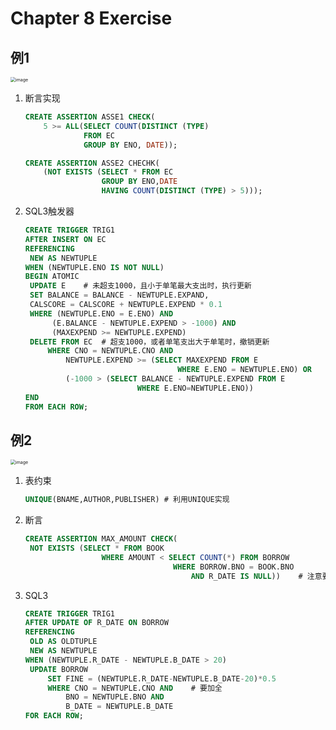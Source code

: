 # Chapter 8 Exercise

## 例1

<img src="https://api2.mubu.com/v3/document_image/4fa66af8-db33-4024-8810-1a6791c0c1d4-5285609.jpg" alt="image" style="zoom: 50%;" />

1. 断言实现

   ```sql
   CREATE ASSERTION ASSE1 CHECK(
       5 >= ALL(SELECT COUNT(DISTINCT (TYPE) 
                FROM EC
                GROUP BY ENO, DATE));
   
   CREATE ASSERTION ASSE2 CHECHK(
       (NOT EXISTS (SELECT * FROM EC
                    GROUP BY ENO,DATE
                    HAVING COUNT(DISTINCT (TYPE) > 5)));
   
   ```
   
2. SQL3触发器

   ```sql
   CREATE TRIGGER TRIG1
   AFTER INSERT ON EC
   REFERENCING
   	NEW AS NEWTUPLE
   WHEN (NEWTUPLE.ENO IS NOT NULL)
   BEGIN ATOMIC
   	UPDATE E	# 未超支1000，且小于单笔最大支出时，执行更新
   	SET BALANCE = BALANCE - NEWTUPLE.EXPAND,
   	CALSCORE = CALSCORE + NEWTUPLE.EXPEND * 0.1 
   	WHERE (NEWTUPLE.ENO = E.ENO) AND 
   		 (E.BALANCE - NEWTUPLE.EXPEND > -1000) AND
   		 (MAXEXPEND >= NEWTUPLE.EXPEND)
   	DELETE FROM EC	# 超支1000，或者单笔支出大于单笔时，撤销更新
   		WHERE CNO = NEWTUPLE.CNO AND
   			NEWTUPLE.EXPEND >= (SELECT MAXEXPEND FROM E 
                                     WHERE E.ENO = NEWTUPLE.ENO) OR
   			(-1000 > (SELECT BALANCE - NEWTUPLE.EXPEND FROM E 
                         	WHERE E.ENO=NEWTUPLE.ENO))
   END
   FROM EACH ROW;
   ```

## 例2

<img src="https://api2.mubu.com/v3/document_image/9dbf512c-e667-4029-890c-f79e455d7281-5285609.jpg" alt="image" style="zoom:50%;"/>

1. 表约束

   ```sql
   UNIQUE(BNAME,AUTHOR,PUBLISHER) # 利用UNIQUE实现
   ```

2. 断言

   ```sql
   CREATE ASSERTION MAX_AMOUNT CHECK(
   	NOT EXISTS (SELECT * FROM BOOK
       				WHERE AMOUNT < SELECT COUNT(*) FROM BORROW
                   					WHERE BORROW.BNO = BOOK.BNO
       									AND R_DATE IS NULL))	# 注意要未还书
   ```

3. SQL3

   ```sql
   CREATE TRIGGER TRIG1
   AFTER UPDATE OF R_DATE ON BORROW
   REFERENCING
   	OLD AS OLDTUPLE
   	NEW AS NEWTUPLE
   WHEN (NEWTUPLE.R_DATE - NEWTUPLE.B_DATE > 20)
   	UPDATE BORROW
   		SET FINE = (NEWTUPLE.R_DATE-NEWTUPLE.B_DATE-20)*0.5
   		WHERE CNO = NEWTUPLE.CNO AND	# 要加全
   			BNO = NEWTUPLE.BNO AND
   			B_DATE = NEWTUPLE.B_DATE
   FOR EACH ROW;
   ```

